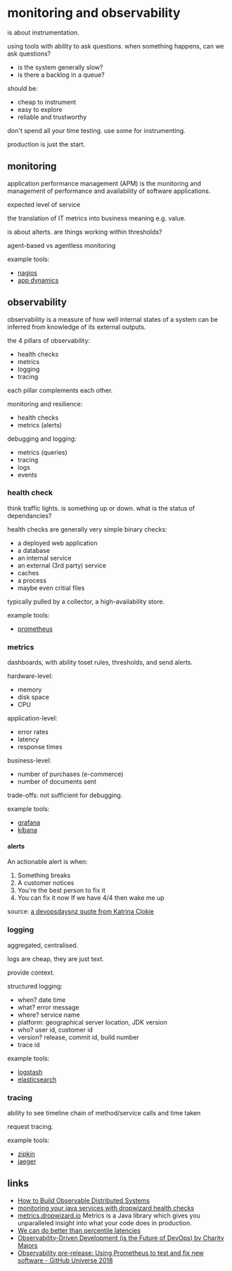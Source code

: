 
# monitoring and observability

is about instrumentation. 

using tools with ability to ask questions. when something happens, can we ask questions?
* is the system generally slow?
* is there a backlog in a queue?

should be:
* cheap to instrument
* easy to explore
* reliable and trustworthy

don't spend all your time testing. use some for instrumenting.

production is just the start.


## monitoring

application performance management (APM) is the monitoring and management of performance and availability of software applications.

expected level of service

the translation of IT metrics into business meaning e.g. value.

is about alterts. are things working within thresholds?

agent-based vs agentless monitoring

example tools:
* [nagios](https://www.nagios.org/)
* [app dynamics](https://www.appdynamics.com/)


## observability

observability is a measure of how well internal states of a system can be inferred from knowledge of its external outputs.

the 4 pillars of observability:
* health checks
* metrics
* logging
* tracing

each pillar complements each other.

monitoring and resilience:
* health checks
* metrics (alerts)

debugging and logging:
* metrics (queries)
* tracing
* logs
* events


### health check

think traffic lights. is something up or down. what is the status of dependancies?

health checks are generally very simple binary checks:
* a deployed web application
* a database
* an internal service
* an external (3rd party) service
* caches
* a process
* maybe even critial files

typically pulled by a collector, a high-availability store.

example tools:
* [prometheus](https://prometheus.io/)


### metrics

dashboards, with ability toset rules, thresholds, and send alerts.

hardware-level:
* memory
* disk space
* CPU

application-level:
* error rates
* latency
* response times

business-level:
* number of purchases (e-commerce)
* number of documents sent

trade-offs: not sufficient for debugging.

example tools:
* [grafana](https://grafana.com/)
* [kibana](https://www.elastic.co/products/kibana)


#### alerts

An actionable alert is when:
1. Something breaks
2. A customer notices
3. You're the best person to fix it
4. You can fix it now
If we have 4/4 then wake me up

source: [a devopsdaysnz quote from Katrina Clokie](https://twitter.com/katrina_tester/status/1059195138621169664?s=03)


### logging

aggregated, centralised.

logs are cheap, they are just text.

provide context.

structured logging:
* when? date time
* what? error message
* where? service name
* platform: geographical server location, JDK version
* who? user id, customer id
* version? release, commit id, build number
* trace id

example tools:
* [logstash](https://www.elastic.co/products/logstash)
* [elasticsearch](https://www.elastic.co/products/elasticsearch)


### tracing

ability to see timeline chain of method/service calls and time taken

request tracing.

example tools:
* [zipkin](https://zipkin.io/)
* [jaeger](https://www.jaegertracing.io/)


## links
* [How to Build Observable Distributed Systems](https://youtu.be/ACL_YVPD3gw)
* [monitoring your java services with dropwizard health checks](https://www.stubbornjava.com/posts/monitoring-your-java-services-with-dropwizard-health-checks)
* [metrics.dropwizard.io](http://metrics.dropwizard.io/4.0.0/) Metrics is a Java library which gives you unparalleled insight into what your code does in production.
* [We can do better than percentile latencies](https://medium.com/theburningmonk-com/we-can-do-better-than-percentile-latencies-2257d20c3b39)
* [Observability-Driven Development (is the Future of DevOps) by Charity Majors](https://youtu.be/z2JoDjoZCM4)
* [Observability pre-release: Using Prometheus to test and fix new software - GitHub Universe 2018](https://youtu.be/6gh9CcC_i5c)
